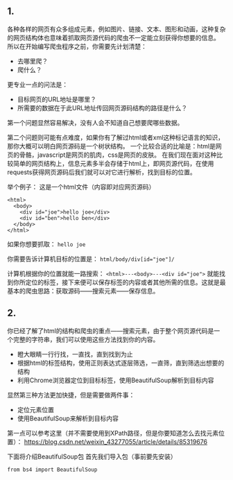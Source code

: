 ## 1.
各种各样的网页有众多组成元素，例如图片、链接、文本、图形和动画，这种复杂的网页结构体也意味着抓取网页源代码的爬虫不一定能立刻获得你想要的信息。
所以在开始编写爬虫程序之前，你需要先计划清楚：
- 去哪里爬？
- 爬什么？

更专业一点的问法是：
- 目标网页的URL地址是哪里？
- 所需要的数据在于此URL地址传回网页源码结构的路径是什么？

第一个问题显然容易解决，没有人会不知道自己想要爬哪些数据。

第二个问题则可能有点难度，如果你有了解过html或者xml这种标记语言的知识，那你大概可以明白网页源码是一个树状结构。
一个比较合适的比喻是：html是网页的骨骼，javascript是网页的肌肉，css是网页的皮肤。
在我们现在面对这种比较简单的网页结构上，信息元素多半会存储于html上，即网页源代码，在使用requests获得网页源码后我们就可以对它进行解析，找到目标的位置。

举个例子：
这是一个html文件（内容即对应网页源码）
```
<html>
  <body>
    <div id="joe">hello joe</div>
    <div id="ben">hello ben</div>
  </body>
</html>

```
如果你想要抓取：
```hello joe```

你需要告诉计算机目标的位置是：
```html/body/div[id="joe"]/```

计算机根据你的位置就能一路搜索：
```<html>---<body>---<div id="joe">```
就能找到你所定位的标签，接下来便可以保存标签的内容或者其他所需的信息。这就是最基本的爬虫思路：获取源码——搜索元素——保存信息。

## 2.
你已经了解了html的结构和爬虫的重点——搜索元素，由于整个网页源代码是一个完整的字符串，我们可以使用这些方法找到你的内容。
- 瞪大眼睛一行行找，一直找，直到找到为止
- 根据html的标签结构，使用正则表达式逐层筛选，一直筛，直到筛选出想要的结构
- 利用Chrome浏览器定位到目标标签，使用BeautifulSoup解析到目标内容

显然第三种方法更加快捷，但是需要做两件事：
- 定位元素位置
- 使用BeautifulSoup来解析到目标内容

第一点可以参考这里（并不需要使用到XPath路径，但是你要知道怎么去找元素位置）：
https://blog.csdn.net/weixin_43277055/article/details/85319676

下面将介绍BeautifulSoup包
首先我们导入包（事前要先安装）

```from bs4 import BeautifulSoup```
